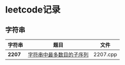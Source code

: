 # leetcode记录
## 字符串
|字符串|题目|文件|
|----|----|----|
|**2207**|[字符串中最多数目的子序列](https://leetcode.cn/problems/maximize-number-of-subsequences-in-a-string/description/)|2207.cpp|